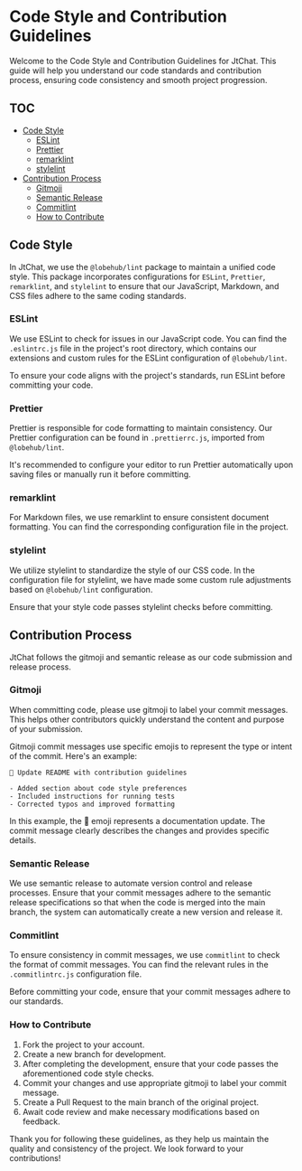 # Code Style and Contribution Guidelines

Welcome to the Code Style and Contribution Guidelines for JtChat. This guide will help you understand our code standards and contribution process, ensuring code consistency and smooth project progression.

## TOC

- [Code Style](#code-style)
  - [ESLint](#eslint)
  - [Prettier](#prettier)
  - [remarklint](#remarklint)
  - [stylelint](#stylelint)
- [Contribution Process](#contribution-process)
  - [Gitmoji](#gitmoji)
  - [Semantic Release](#semantic-release)
  - [Commitlint](#commitlint)
  - [How to Contribute](#how-to-contribute)

## Code Style

In JtChat, we use the `@lobehub/lint` package to maintain a unified code style. This package incorporates configurations for `ESLint`, `Prettier`, `remarklint`, and `stylelint` to ensure that our JavaScript, Markdown, and CSS files adhere to the same coding standards.

### ESLint

We use ESLint to check for issues in our JavaScript code. You can find the `.eslintrc.js` file in the project's root directory, which contains our extensions and custom rules for the ESLint configuration of `@lobehub/lint`.

To ensure your code aligns with the project's standards, run ESLint before committing your code.

### Prettier

Prettier is responsible for code formatting to maintain consistency. Our Prettier configuration can be found in `.prettierrc.js`, imported from `@lobehub/lint`.

It's recommended to configure your editor to run Prettier automatically upon saving files or manually run it before committing.

### remarklint

For Markdown files, we use remarklint to ensure consistent document formatting. You can find the corresponding configuration file in the project.

### stylelint

We utilize stylelint to standardize the style of our CSS code. In the configuration file for stylelint, we have made some custom rule adjustments based on `@lobehub/lint` configuration.

Ensure that your style code passes stylelint checks before committing.

## Contribution Process

JtChat follows the gitmoji and semantic release as our code submission and release process.

### Gitmoji

When committing code, please use gitmoji to label your commit messages. This helps other contributors quickly understand the content and purpose of your submission.

Gitmoji commit messages use specific emojis to represent the type or intent of the commit. Here's an example:

```
📝 Update README with contribution guidelines

- Added section about code style preferences
- Included instructions for running tests
- Corrected typos and improved formatting
```

In this example, the 📝 emoji represents a documentation update. The commit message clearly describes the changes and provides specific details.

### Semantic Release

We use semantic release to automate version control and release processes. Ensure that your commit messages adhere to the semantic release specifications so that when the code is merged into the main branch, the system can automatically create a new version and release it.

### Commitlint

To ensure consistency in commit messages, we use `commitlint` to check the format of commit messages. You can find the relevant rules in the `.commitlintrc.js` configuration file.

Before committing your code, ensure that your commit messages adhere to our standards.

### How to Contribute

1. Fork the project to your account.
2. Create a new branch for development.
3. After completing the development, ensure that your code passes the aforementioned code style checks.
4. Commit your changes and use appropriate gitmoji to label your commit message.
5. Create a Pull Request to the main branch of the original project.
6. Await code review and make necessary modifications based on feedback.

Thank you for following these guidelines, as they help us maintain the quality and consistency of the project. We look forward to your contributions!
